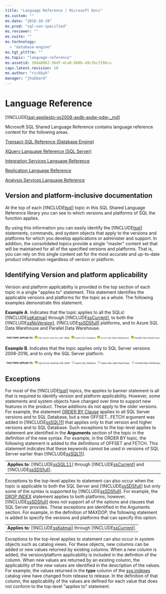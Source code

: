 ```yaml
---
title: "Language Reference | Microsoft Docs"
ms.custom: ""
ms.date: "2016-10-19"
ms.prod: "sql-non-specified"
ms.reviewer: ""
ms.suite: ""
ms.technology: 
  - "database-engine"
ms.tgt_pltfrm: ""
ms.topic: "language-reference"
ms.assetid: 39da8062-36df-4ca0-b68b-49c3bcf298ca
caps.latest.revision: 18
ms.author: "rickbyh"
manager: "jhubbard"
---
```

# Language Reference
[!INCLUDE[tsql-appliesto-ss2008-asdb-asdw-pdw-_md](../relational-databases/reference/system-catalog-views/includes/tsql-appliesto-ss2008-asdb-asdw-pdw-md.md)]

  Microsoft SQL Shared Language Reference contains language reference content for the following areas.  
  
 [Transact-SQL Reference &#40;Database Engine&#41;](../t-sql/transact-sql-reference-database-engine.md)  
  
 [XQuery Language Reference &#40;SQL Server&#41;](../xquery/xquery-language-reference-sql-server.md)  
  
 [Integration Services Language Reference](../integration-services/integration-services-language-reference.md)  
  
 [Replication Language Reference](../relational-databases/replication/replication-language-reference.md)  
  
 [Analysis Services Language Reference](../mdx/analysis-services-language-reference.md)  
  
## Version and platform-inclusive documentation  
At the top of each [!INCLUDE[tsql](../a9notintoc/includes/tsql-md.md)] topic in this SQL Shared Language Reference library you can see to which versions and platforms of SQL the function applies.
  
 By using this information you can easily identify the [!INCLUDE[tsql](../a9notintoc/includes/tsql-md.md)] statements, commands, and system objects that apply to the versions and platforms for which you develop applications or administer and support. In addition, the consolidated topics provide a single "master" content set that will be maintained for all of the specified versions and platforms. That is, you can rely on this single content set for the most accurate and up-to-date product information regardless of version or platform.  
  
## Identifying Version and platform applicability  
 Version and platform applicability is provided in the top section of each topic in a single "applies to" statement. This statement identifies the applicable versions and platforms for the topic as a whole. The following examples demonstrate this statement.  
  
 **Example A**. Indicates that the topic applies to all the SQLs!  [!INCLUDE[ssKatmai](../a9notintoc/includes/sskatmai-md.md)] through [!INCLUDE[ssCurrent](../a9notintoc/includes/sscurrent-md.md)], to both the [!INCLUDE[ssNoVersion](../a9notintoc/includes/ssnoversion-md.md)], [!INCLUDE[ssSDSfull](../a9retired/includes/sssdsfull-md.md)] platforms, and to Azure SQL Data Warehouse and Parallel Data Warehouse.
 
 ![Applies to all](../t-sql/media/applies-to-all.png)
  
 **Example B**. Indicates that the topic applies only to SQL Server versions 2008-2016, and to only the SQL Server platform. 
  
 ![SQL Server from 2008 only](../t-sql/media/sql-server-from-2008-only.png)
    
## Exceptions  
 For most of the [!INCLUDE[tsql](../a9notintoc/includes/tsql-md.md)] topics, the applies to banner statement is all that is required to identify version and platform applicability. However, some statements and system objects have changed over time to support new features in the product. These additions do not apply to the older versions. For example, the statement [ORDER BY Clause](../t-sql/queries/select-order-by-clause-transact-sql.md) applies to all SQL Server versions and to SQL Database, but a new OFFSET…FETCH argument was added in [!INCLUDE[ssSQL11](../a9notintoc/includes/sssql11-md.md)] that applies only to that version and higher versions and to SQL Database. Such exceptions to the top-level applies to statement are identified in the **Arguments** section of the topic in the definition of the new syntax. For example, in the ORDER BY topic, the following statement is added to the definitions of OFFSET and FETCH. This statement indicates that these keywords cannot be used in versions of SQL Server earlier than [!INCLUDE[ssSQL11](../a9notintoc/includes/sssql11-md.md)].  
  
||  
|-|  
|**Applies to**: [!INCLUDE[ssSQL11](../a9notintoc/includes/sssql11-md.md)] through [!INCLUDE[ssCurrent](../a9notintoc/includes/sscurrent-md.md)] and [!INCLUDE[ssSDSfull](../a9retired/includes/sssdsfull-md.md)].|  
  
 Exceptions to the top-level applies to statement can also occur when the topic is applicable to both the SQL Server and [!INCLUDE[ssSDSfull](../a9retired/includes/sssdsfull-md.md)] but only some of the syntax is supported by [!INCLUDE[ssSDSfull](../a9retired/includes/sssdsfull-md.md)]. For example, the [DROP INDEX](../t-sql/statements/drop-index-transact-sql.md) statement applies to both platforms, however, [!INCLUDE[ssSDSfull](../a9retired/includes/sssdsfull-md.md)] does not support all of the options and clauses that SQL Server provides. These exceptions are identified in the Arguments section. For example, in the definition of MAXDOP, the following statement is added to specify the versions and platforms that can specify this option.  
  
||  
|-|  
|**Applies to**: [!INCLUDE[ssKatmai](../a9notintoc/includes/sskatmai-md.md)] through [!INCLUDE[ssCurrent](../a9notintoc/includes/sscurrent-md.md)].|  
  
 Exceptions to the top-level applies to statement can also occur in system objects such as catalog views. For these objects, new columns can be added or new values returned by existing columns. When a new column is added, the version/platform applicability is included in the definition of the column. When new values are returned by an existing column, the applicability of the new values are identified in the description of the values. For example, the values returned in the **type** column of the [sys.indexes](../relational-databases/reference/system-catalog-views/sys.indexes-transact-sql.md) catalog view have changed from release to release. In the definition of that column, the applicability of the values are defined for each value that does not conform to the top-level "applies to" statement.  
  
  